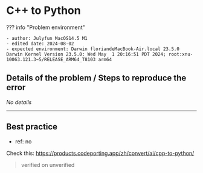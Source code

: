 # C++ to Python

??? info "Problem environment"

    - author: Julyfun MacOS14.5 M1
    - edited date: 2024-08-02
    - expected environment: Darwin floriandeMacBook-Air.local 23.5.0 Darwin Kernel Version 23.5.0: Wed May  1 20:16:51 PDT 2024; root:xnu-10063.121.3~5/RELEASE_ARM64_T8103 arm64

## Details of the problem / Steps to reproduce the error

_No details_

---

## Best practice

- ref: no

Check this: https://products.codeporting.app/zh/convert/ai/cpp-to-python/

> verified on unverified

